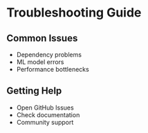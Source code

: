 # Troubleshooting Guide

## Common Issues
- Dependency problems
- ML model errors
- Performance bottlenecks

## Getting Help
- Open GitHub Issues
- Check documentation
- Community support
